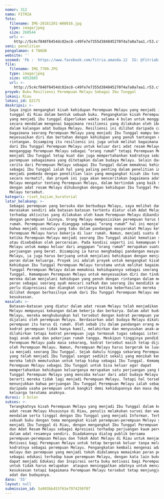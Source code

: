 ```yaml
---
nomor: 312
nama: FITRIA
foto:
  filename: IMG-20161201-WA0016.jpg
  type: image/jpeg
  size: 260544
  url: >-
    http://5c4cf848f6454dc02ec8-c49fe7e7355d384845270f4a7a0a7aa1.r53.cf2.rackcdn.com/f88d3a95-46e5-4443-a3f0-33f9ade06e5d/IMG-20161201-WA0016.jpg
seni: penelitian
pengalaman: 4 TAHUN
website: ''
sosmed: 'Fb :  https://www.facebook.com/fitria.amanda.12  IG: @fitriabintibahtiar'
file:
  filename: IMG_7709.JPG
  type: image/jpeg
  size: 4852685
  url: >-
    http://5c4cf848f6454dc02ec8-c49fe7e7355d384845270f4a7a0a7aa1.r53.cf2.rackcdn.com/5eae4a33-a6c3-44e3-be1c-246eab0312be/IMG_7709.JPG
proyek: Buku Resiliensi Perempuan Melayu Sebagai Ibu Tunggal
lokasi: Riau
lokasi_id: Q2175
deskripsi: >-
  Saya ingin mengangkat kisah kehidupan Perempuan Melayu yang menjadi ibu
  tunggal di Riau dalam bentuk sebuah buku. Pengangkatan kisah Perempuan Melayu
  yang menjadi ibu tunggal diperlukan waktu selama 4 bulan untuk menggali data
  secara mendalam mengenai bagaimana resiliensi yang dilakukan oleh ibu tunggal
  dalam kalangan adat budaya Melayu. Resiliensi ini dilihat daripada cara
  bagaimana seorang Perempuan Melayu yang menjadi Ibu Tunggal mampu beradaptasi,
  meyesuaikan diri dan bertahan dengan kehidupan yang penuh tantangan dan
  rintangan. Disamping itu resiliensi ini juga untuk melihat bagaimana usaha
  dari Ibu Tunggal Perempuan Melayu untuk keluar dari adat resam Melayu yang
  menganggap Perempuan Melayu sebagai “orang rumah” tetapi Perempuan Melayu yang
  menjadi Ibu Tunggal tetap kuat dan juga mempertahankan kodratnya sebagai
  perempuan sebagaimana yang ditetapkan dalam budaya Melayu. Selain daripada itu
  cerita dari Perempuan Melayu sebagai Ibu Tunggal dalam memaknai kehidupannya
  sebagai Ibu Tunggal ialah hal yang paling penting dalam penelitian ini dan
  menjadi pembeda dengan penelitian lain yang mengangkat kisah ibu tunggal lebih
  secara normatif, dan proyek ini juga akan menceritakan bagaimana adat budaya
  Melayu mengatur tentang Perempuan Melayu, dalam bertindak yang baik sesuai
  dengan adat resam Melayu dihubungkan dengan kehidupan Ibu Tunggal Perempuan
  Melayu tersebut.
kategori: riset_kajian_kuratorial
latar_belakang: >-
  Sebagai perempuan yang bersuku dan berbudaya Melayu, saya melihat dan
  merasakan sendiri ada batasan-batasan tertentu diatur oleh Adat Melayu
  terhadap aktivitas yang dilakukan oleh kaum Perempuan Melayu dibandingkan
  dengan perempuan lainnya. Orang Melayu memposisikan perempuan harus berada di
  rumah. Perempuan Melayu dianggap sebagai “orang rumah” hal ini menjelaskan
  bahwa menjadi sesuatu yang tabu dalam pandangan masyarakat Melayu ketika
  Perempuan Melayu harus bekerja di luar rumah. Namun, menjadi suatu dilema
  ketika Perempuan Melayu menjadi seorang Ibu Tunggal akibat kematian suaminya
  atau disebabkan oleh perceraian. Pada kondisi seperti ini kemampuan Perempuan
  Melayu untuk mampu keluar dari anggapan “orang rumah” merupakan suatu
  perjuangan yang berat. Disamping ia harus menghadapi pandangan masyarakat
  Melayu, ia juga harus berjuang untuk menjalani kehidupan dengan menjalani dua
  peran dalam keluarga. Proyek ini adalah proyek untuk mengangkat kisah
  Kehidupan Ibu Tunggal Perempuan Melayu terutama untuk melihat bagaimana Ibu
  Tunggal Perempuan Melayu dalam memaknai kehidupannya sebagai seorang Ibu
  Tunggal. Kemampuan Perempuan Melayu untuk menyesuaikan diri dan tindakan
  mereka dalam menjalani kehidupan yang penuh dengan rintangan dalam menjalani
  peran sebagai seorang ayah mencari nafkah dan seorang ibu mendidik anaknya
  perlu diapresiasi dan diangkat ceritanya ketika keberhasilan mereka juga dapat
  dilihat dengan berhasilnya anak dari Ibu Tunggal Perempuan Melayu mencapai
  kesuksesan.
masalah: >-
  Batasan–batasan yang diatur dalam adat resam Melayu telah menjadikan Perempuan
  Melayu mempunyai kekangan dalam bekerja dan berkarya. Dalam adat budaya
  Melayu, mereka menghubungkan hal tersebut dengan kodrat perempuan yang harus
  dijalani oleh perempuan Melayu. Berdasarkan adat budaya Melayu dikatakan bahwa
  perempuan itu harus di rumah. Oleh sebab itu dalam pandangan orang melayu,
  kodrat perempuan tidak hanya hamil, melahirkan dan menyusukan anak-anak yang
  dilahirkan tetapi kodrat perempuan juga termasuk tugas sebagai isteri, ibu
  bagi anak-anak dan pekerjaan rumah tangga. Meskipun tingginya pendidikan
  Perempuan Melayu pada masa sekarang, kodrat tersebut masih tetap dijalankan
  oleh Perempuan Melayu. Namun, Perempuan Melayu harus bergerak ke luar ketika
  ia menjadi seorang Ibu Tunggal. Sejak dahulu hingga sekarang Perempuan Melayu
  yang telah menjadi Ibu Tunggal sangat sedikit sekali yang menikah kembali,
  mereka lebih memutuskan untuk tetap hidup sebagai Ibu Tunggal. Kemampuan
  Perempuan Melayu sebagai Ibu Tunggal untuk bisa keluar agar dapat
  mempertahankan kehidupan keluarganya merupakan satu perjuangan yang berat. Ibu
  Tunggal Perempuan Melayu yang mencoba keluar dari adat budaya Melayu bukan
  berarti mereka tidak lagi menjadi Perempuan Melayu. Tetapi hal tersebut
  menunjukkan bahwa perjuangan Ibu Tunggal Perempuan Melayu ialah sebagai bentuk
  daripada usaha perempuan untuk bangkit demi kehidupannya dan masa depan
  keluarga terutama anaknya.
durasi: 3 bulan
sukses: >-
  Terangkatnya kisah Perempuan Melayu yang menjadi Ibu Tunggal dalam kerangka
  adat resam Melayu khususnya di Riau, penulis melakukan survei dan wawancara
  mendalam serta tinggal dengan Ibu Tunggal yang menjadi Informan. Terbitnya
  sebuah buku dengan tema mengangkat kisah perempuan-perempuan Melayu yang
  menjadi Ibu Tunggal di Riau, dengan mengangkat Ibu Tunggal Perempuan Melayu
  dan Adat Resam Melayu sebagai Apresiasi terhadap perjuangan kaum perempuan
  dalam adat resamnya sendiri. Diadakannya dialog publik bersama
  perempuan-perempuan Melayu dan Tokoh Adat Melayu di Riau untuk menjadi
  Motivasi bagi Perempuan Melayu untuk tetap bergerak keluar tanpa melupakan
  kodratnya sebagai perempuan Melayu. Pengangkatan kembali mengenai adat budaya
  melayu dan perempuan yang menjadi tokoh didalamnya memainkan peran penting
  sebagai edukasi terhadap kaum perempuan Melayu, dengan kata lain buku ini
  dapat menjadi Edukasi dan Inspirasi serta buku motivasi bagi Perempuan Melayu
  untuk tidak harus melupakan  ataupun meninggalkan adatnya untuk mencapai
  kesuksesan tetapi bagaimana Perempuan Melayu tersebut tetap menjungjung tinggi
  adat dan budayanya.
dana: '55'
layout: null
submission_id: 5a903bb453f63e7974250f07
---
```

